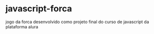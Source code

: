 # javascript-forca

jogo da forca desenvolvido como projeto final do curso de javascript da plataforma alura
